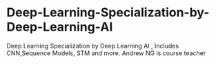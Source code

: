 # Deep-Learning-Specialization-by-Deep-Learning-AI
Deep Learning Specialization by Deep Learning AI , Includes CNN,Sequence Models, STM and more. Andrew NG is course teacher
